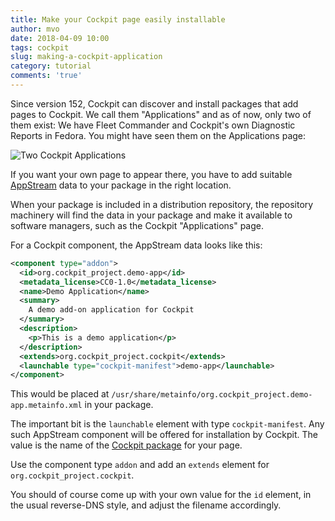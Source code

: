 ```yaml
---
title: Make your Cockpit page easily installable
author: mvo
date: 2018-04-09 10:00
tags: cockpit
slug: making-a-cockpit-application
category: tutorial
comments: 'true'
---
```


Since version 152, Cockpit can discover and install packages that add
pages to Cockpit.  We call them "Applications" and as of now, only two
of them exist: We have Fleet Commander and Cockpit's own Diagnostic
Reports in Fedora.  You might have seen them on the Applications page:

![Two Cockpit Applications](/images/cockpit-two-apps.png)

If you want your own page to appear there, you have to add suitable
[AppStream](https://www.freedesktop.org/wiki/Distributions/AppStream/)
data to your package in the right location.

When your package is included in a distribution repository, the
repository machinery will find the data in your package and make it
available to software managers, such as the Cockpit "Applications"
page.


For a Cockpit component, the AppStream data looks like this:
```xml
<component type="addon">
  <id>org.cockpit_project.demo-app</id>
  <metadata_license>CC0-1.0</metadata_license>
  <name>Demo Application</name>
  <summary>
    A demo add-on application for Cockpit
  </summary>
  <description>
    <p>This is a demo application</p>
  </description>
  <extends>org.cockpit_project.cockpit</extends>
  <launchable type="cockpit-manifest">demo-app</launchable>
</component>
```

This would be placed at
`/usr/share/metainfo/org.cockpit_project.demo-app.metainfo.xml` in
your package.

The important bit is the `launchable` element with type
`cockpit-manifest`.  Any such AppStream component will be offered for
installation by Cockpit.  The value is the name of the [Cockpit
package](https://cockpit-project.org/guide/latest/packages.html) for
your page.

Use the component type `addon` and add an `extends` element for
`org.cockpit_project.cockpit`.

You should of course come up with your own value for the `id` element,
in the usual reverse-DNS style, and adjust the filename accordingly.
